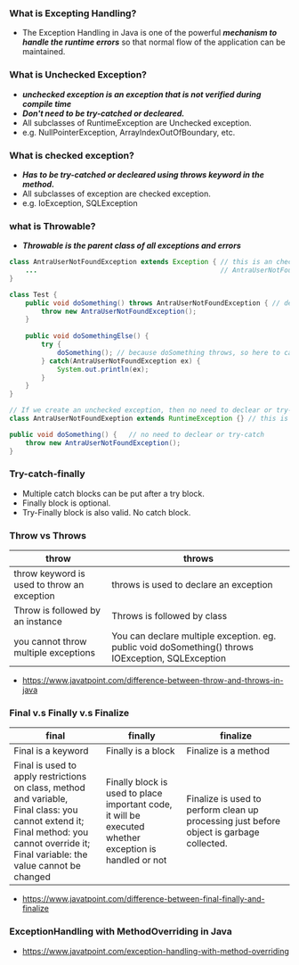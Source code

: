 ### What is Excepting Handling?
- The Exception Handling in Java is one of the powerful ***mechanism to handle the runtime errors*** so that normal flow of the application can be maintained.

### What is Unchecked Exception?
- ***unchecked exception is an exception that is not verified during compile time***
- ***Don't need to be try-catched or decleared.***
- All subclasses of RuntimeException are Unchecked exception.
- e.g. NullPointerException, ArrayIndexOutOfBoundary, etc.

### What is checked exception?
- ***Has to be try-catched or decleared using throws keyword in the method.***
- All subclasses of exception are checked exception.
- e.g. IoException, SQLException

### what is Throwable?
- ***Throwable is the parent class of all exceptions and errors***

```java
class AntraUserNotFoundException extends Exception { // this is an checked exception
    ...                                              // AntraUserNotFoundException is a customed exception we created
}

class Test {
    public void doSomething() throws AntraUserNotFoundException { // declear, otherwise error in compilation.
        throw new AntraUserNotFoundException();
    }
  
    public void doSomethingElse() {
        try {
            doSomething(); // because doSomething throws, so here to catch. otherwise error.
        } catch(AntraUserNotFoundException ex) {
            System.out.println(ex);
        }
    }
}

// If we create an unchecked exception, then no need to declear or try-catch
class AntraUserNotFoundExeption extends RuntimeException {} // this is unchecked exception

public void doSomething() {   // no need to declear or try-catch
    throw new AntraUserNotFoundException();
}
```
### Try-catch-finally
- Multiple catch blocks can be put after a try block.
- Finally block is optional.
- Try-Finally block is also valid. No catch block.

### Throw vs Throws
| throw | throws |
| ----- | ------ |
| throw keyword is used to throw an exception | throws is used to declare an exception |
| Throw is followed by an instance | Throws is followed by class |
| you cannot throw multiple exceptions | You can declare multiple exception. eg. public void doSomething() throws IOException, SQLException |
- https://www.javatpoint.com/difference-between-throw-and-throws-in-java

### Final v.s Finally v.s Finalize
| final | finally | finalize |
| ----- | ------- | -------- |
| Final is a keyword | Finally is a block | Finalize is a method |
| Final is used to apply restrictions on class, method and variable, <br> Final class: you cannot extend it; <br> Final method: you cannot override it; <br> Final variable: the value cannot be changed | Finally block is used to place important code, <br> it will be executed whether exception is handled or not | Finalize is used to perform clean up processing just before object is garbage collected. |
- https://www.javatpoint.com/difference-between-final-finally-and-finalize

### ExceptionHandling with MethodOverriding in Java
- https://www.javatpoint.com/exception-handling-with-method-overriding
